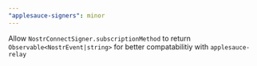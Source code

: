 ```yaml
---
"applesauce-signers": minor
---
```


Allow `NostrConnectSigner.subscriptionMethod` to return `Observable<NostrEvent|string>` for better compatabilitiy with `applesauce-relay`
